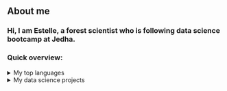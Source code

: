 ## About me
### Hi, I am Estelle, a forest scientist who is following data science bootcamp at Jedha.

<!--
**NoyE-R/NoyE-R** is a ✨ _special_ ✨ repository because its `README.md` (this file) appears on your GitHub profile.
-->

### Quick overview:
<details>
<summary>My top languages</summary>

| Rank | Languages |
|-----:|-----------|
|     1| R         |
|     2| Python    |
|     3| SQL       |
  
</details>

<details>
<summary>My data science projects</summary>

| Technics | Project | Tags | Git repository |
|----------|---------|------|----------------|
| Data visualization | Speed Dating Challenge | #Seaborn #Kaggle | |
| Supervised Machine Learning | Walmart Sales | #LinearRegression | |
| Supervised Machine Learning | Conversion Rate Challenge | #RandomForest #DecisionTree | |
| Unsupervised Machine Learning | Uber PickUps | #Kmeans #DBScan | |
| Deep Learning | AT & T | #NLP | |
| API and Web Scraping | Booking | #Scrapy #Boto3 | |
  
</details>
